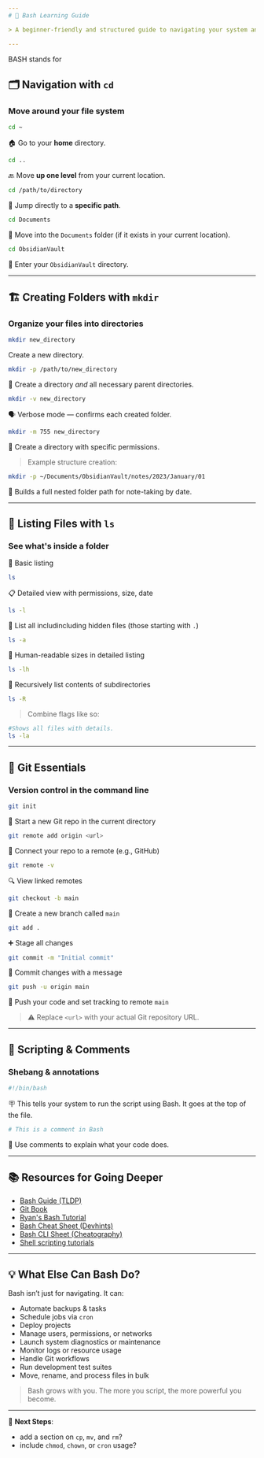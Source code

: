 ```yaml
---
# 🐚 Bash Learning Guide

> A beginner-friendly and structured guide to navigating your system and scripting with Bash. This is not just a cheat sheet — it's a growing, modular knowledge base for your command-line fluency.

---
```


BASH stands for 



## 🗂️ Navigation with `cd`

### Move around your file system

```bash
cd ~
```
🏠 Go to your **home** directory.

```bash
cd ..
```
🔙 Move **up one level** from your current location.

```bash
cd /path/to/directory
```
🚪 Jump directly to a **specific path**.

```bash
cd Documents
```
📁 Move into the `Documents` folder (if it exists in your current location).

```bash
cd ObsidianVault
```
🔐 Enter your `ObsidianVault` directory.

---

## 🏗️ Creating Folders with `mkdir`

### Organize your files into directories

```bash
mkdir new_directory
```
Create a new directory.

```bash
mkdir -p /path/to/new_directory
```
📌 Create a directory *and* all necessary parent directories.

```bash
mkdir -v new_directory
```
🗣️ Verbose mode — confirms each created folder.

```bash
mkdir -m 755 new_directory
```
🔐 Create a directory with specific permissions.

> Example structure creation:
```bash
mkdir -p ~/Documents/ObsidianVault/notes/2023/January/01
```
📁 Builds a full nested folder path for note-taking by date.

---

## 📂 Listing Files with `ls`

### See what's inside a folder

📃 Basic listing
```bash
ls
```

📋 Detailed view with permissions, size, date
```bash
ls -l
```

👀 List all includincluding hidden files (those starting with `.`)
```bash
ls -a
```

📏 Human-readable sizes in detailed listing
```bash
ls -lh
```

🔁 Recursively list contents of subdirectories
```bash
ls -R
```


> Combine flags like so:
```bash
#Shows all files with details.
ls -la
```


---

## 🔧 Git Essentials

### Version control in the command line

```bash
git init
```
🧬 Start a new Git repo in the current directory

```bash
git remote add origin <url>
```
🔗 Connect your repo to a remote (e.g., GitHub)

```bash
git remote -v
```
🔍 View linked remotes

```bash
git checkout -b main
```
🌱 Create a new branch called `main`

```bash
git add .
```
➕ Stage all changes

```bash
git commit -m "Initial commit"
```
💬 Commit changes with a message

```bash
git push -u origin main
```
🚀 Push your code and set tracking to remote `main`

> ⚠️ Replace `<url>` with your actual Git repository URL.

---

## 📝 Scripting & Comments

### Shebang & annotations

```bash
#!/bin/bash
```
🪧 This tells your system to run the script using Bash. It goes at the top of the file.

```bash
# This is a comment in Bash
```
💬 Use comments to explain what your code does.

---

## 📚 Resources for Going Deeper

- [Bash Guide (TLDP)](https://tldp.org/LDP/Bash-Beginners-Guide/html/)
- [Git Book](https://git-scm.com/book/en/v2)
- [Ryan's Bash Tutorial](https://ryanstutorials.net/bash-scripting-tutorial/)
- [Bash Cheat Sheet (Devhints)](https://devhints.io/bash)
- [Bash CLI Sheet (Cheatography)](https://www.cheatography.com/davechild/cheat-sheets/bash-command-line/)
- [Shell scripting tutorials](https://www.shellscript.sh/)

---

## 💡 What Else Can Bash Do?

Bash isn’t just for navigating. It can:

- Automate backups & tasks
- Schedule jobs via `cron`
- Deploy projects
- Manage users, permissions, or networks
- Launch system diagnostics or maintenance
- Monitor logs or resource usage
- Handle Git workflows
- Run development test suites
- Move, rename, and process files in bulk

> Bash grows with you. The more you script, the more powerful you become.

---
🧩 **Next Steps**:
- add a section on `cp`, `mv`, and `rm`?
- include `chmod`, `chown`, or `cron` usage?
